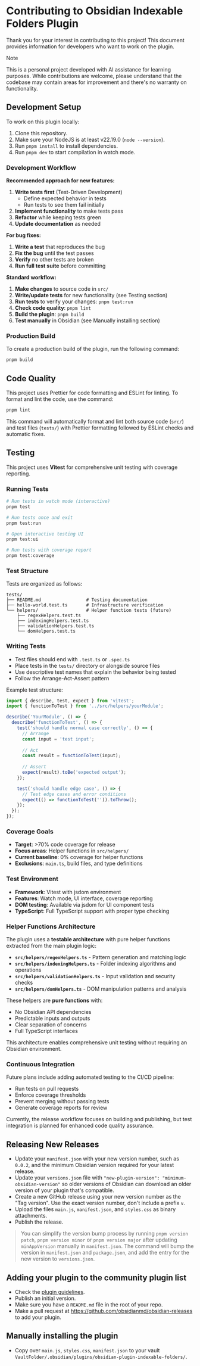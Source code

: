 # Contributing to Obsidian Indexable Folders Plugin

Thank you for your interest in contributing to this project! This document provides information for developers who want to work on the plugin.

> [!NOTE]
> This is a personal project developed with AI assistance for learning purposes. While contributions are welcome, please understand that the codebase may contain areas for improvement and there's no warranty on functionality.

## Development Setup

To work on this plugin locally:

1. Clone this repository.
2. Make sure your NodeJS is at least v22.19.0 (`node --version`).
3. Run `pnpm install` to install dependencies.
4. Run `pnpm dev` to start compilation in watch mode.

### Development Workflow

**Recommended approach for new features:**

1. **Write tests first** (Test-Driven Development)
   - Define expected behavior in tests
   - Run tests to see them fail initially
2. **Implement functionality** to make tests pass
3. **Refactor** while keeping tests green
4. **Update documentation** as needed

**For bug fixes:**

1. **Write a test** that reproduces the bug
2. **Fix the bug** until the test passes
3. **Verify** no other tests are broken
4. **Run full test suite** before committing

**Standard workflow:**

1. **Make changes** to source code in `src/`
2. **Write/update tests** for new functionality (see Testing section)
3. **Run tests** to verify your changes: `pnpm test:run`
4. **Check code quality**: `pnpm lint`
5. **Build the plugin**: `pnpm build`
6. **Test manually** in Obsidian (see Manually installing section)

### Production Build

To create a production build of the plugin, run the following command:

```bash
pnpm build
```

## Code Quality

This project uses Prettier for code formatting and ESLint for linting. To format and lint the code, use the command:

```bash
pnpm lint
```

This command will automatically format and lint both source code (`src/`) and test files (`tests/`) with Prettier formatting followed by ESLint checks and automatic fixes.

## Testing

This project uses **Vitest** for comprehensive unit testing with coverage reporting.

### Running Tests

```bash
# Run tests in watch mode (interactive)
pnpm test

# Run tests once and exit
pnpm test:run

# Open interactive testing UI
pnpm test:ui

# Run tests with coverage report
pnpm test:coverage
```

### Test Structure

Tests are organized as follows:

```
tests/
├── README.md                 # Testing documentation
├── hello-world.test.ts       # Infrastructure verification
└── helpers/                  # Helper function tests (future)
    ├── regexHelpers.test.ts
    ├── indexingHelpers.test.ts
    ├── validationHelpers.test.ts
    └── domHelpers.test.ts
```

### Writing Tests

- Test files should end with `.test.ts` or `.spec.ts`
- Place tests in the `tests/` directory or alongside source files
- Use descriptive test names that explain the behavior being tested
- Follow the Arrange-Act-Assert pattern

Example test structure:

```typescript
import { describe, test, expect } from 'vitest';
import { functionToTest } from '../src/helpers/yourModule';

describe('YourModule', () => {
  describe('functionToTest', () => {
    test('should handle normal case correctly', () => {
      // Arrange
      const input = 'test input';
      
      // Act
      const result = functionToTest(input);
      
      // Assert
      expect(result).toBe('expected output');
    });

    test('should handle edge case', () => {
      // Test edge cases and error conditions
      expect(() => functionToTest('')).toThrow();
    });
  });
});
```

### Coverage Goals

- **Target**: >70% code coverage for release
- **Focus areas**: Helper functions in `src/helpers/`
- **Current baseline**: 0% coverage for helper functions
- **Exclusions**: `main.ts`, build files, and type definitions

### Test Environment

- **Framework**: Vitest with jsdom environment
- **Features**: Watch mode, UI interface, coverage reporting
- **DOM testing**: Available via jsdom for UI component tests
- **TypeScript**: Full TypeScript support with proper type checking

### Helper Functions Architecture

The plugin uses a **testable architecture** with pure helper functions extracted from the main plugin logic:

- **`src/helpers/regexHelpers.ts`** - Pattern generation and matching logic
- **`src/helpers/indexingHelpers.ts`** - Folder indexing algorithms and operations  
- **`src/helpers/validationHelpers.ts`** - Input validation and security checks
- **`src/helpers/domHelpers.ts`** - DOM manipulation patterns and analysis

These helpers are **pure functions** with:

- No Obsidian API dependencies
- Predictable inputs and outputs
- Clear separation of concerns
- Full TypeScript interfaces

This architecture enables comprehensive unit testing without requiring an Obsidian environment.

### Continuous Integration

Future plans include adding automated testing to the CI/CD pipeline:

- Run tests on pull requests
- Enforce coverage thresholds
- Prevent merging without passing tests
- Generate coverage reports for review

Currently, the release workflow focuses on building and publishing, but test integration is planned for enhanced code quality assurance.

## Releasing New Releases

- Update your `manifest.json` with your new version number, such as `0.0.2`, and the minimum Obsidian version required for your latest release.
- Update your `versions.json` file with `"new-plugin-version": "minimum-obsidian-version"` so older versions of Obsidian can download an older version of your plugin that's compatible.
- Create a new GitHub release using your new version number as the "Tag version". Use the exact version number, don't include a prefix `v`.
- Upload the files `main.js`, `manifest.json`, and `styles.css` as binary attachments.
- Publish the release.

> You can simplify the version bump process by running `pnpm version patch`, `pnpm version minor` or `pnpm version major` after updating `minAppVersion` manually in `manifest.json`. The command will bump the version in `manifest.json` and `package.json`, and add the entry for the new version to `versions.json`.

## Adding your plugin to the community plugin list

- Check the [plugin guidelines](https://docs.obsidian.md/Plugins/Releasing/Plugin+guidelines).
- Publish an initial version.
- Make sure you have a `README.md` file in the root of your repo.
- Make a pull request at <https://github.com/obsidianmd/obsidian-releases> to add your plugin.

## Manually installing the plugin

- Copy over `main.js`, `styles.css`, `manifest.json` to your vault `VaultFolder/.obsidian/plugins/obsidian-plugin-indexable-folders/`.
